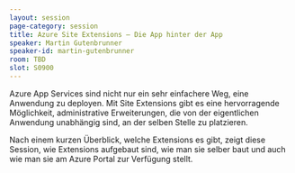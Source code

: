 ```yaml
---
layout: session
page-category: session
title: Azure Site Extensions – Die App hinter der App
speaker: Martin Gutenbrunner
speaker-id: martin-gutenbrunner
room: TBD
slot: S0900
---
```


Azure App Services sind nicht nur ein sehr einfachere Weg, eine Anwendung zu deployen. Mit Site Extensions gibt es eine hervorragende Möglichkeit, administrative Erweiterungen, die von der eigentlichen Anwendung unabhängig sind, an der selben Stelle zu platzieren.

Nach einem kurzen Überblick, welche Extensions es gibt, zeigt diese Session, wie Extensions aufgebaut sind, wie man sie selber baut und auch wie man sie am Azure Portal zur Verfügung stellt.
